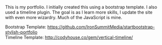 This is my portfolio. I initially created this using a bootstrap template. I also used a timeline plugin. The goal is as I learn more skills, I update the site with even more wizardry. Much of the JavaScript is mine. 

Bootstrap Template: https://github.com/IronSummitMedia/startbootstrap-stylish-portfolio<br>
Timeline Template: http://codyhouse.co/gem/vertical-timeline/
